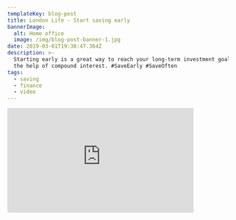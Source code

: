 ```yaml
---
templateKey: blog-post
title: London Life - Start saving early
bannerImage:
  alt: Home office
  image: /img/blog-post-banner-1.jpg
date: 2019-03-01T19:38:47.364Z
description: >-
  Starting early is a great way to reach your long-term investment goals with
  the help of compound interest. #SaveEarly #SaveOften
tags:
  - saving
  - finance
  - video
---
```

<iframe width="424" height="239" src="https://www.youtube.com/embed/65aHP5TYI4o?rel=0" frameborder="0" allow="accelerometer; autoplay; encrypted-media; gyroscope; picture-in-picture" allowfullscreen></iframe>
